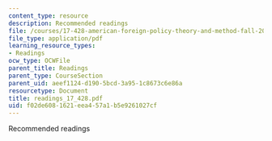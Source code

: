 ```yaml
---
content_type: resource
description: Recommended readings
file: /courses/17-428-american-foreign-policy-theory-and-method-fall-2004/f02de6081621eea457a1b5e9261027cf_readings_17_428.pdf
file_type: application/pdf
learning_resource_types:
- Readings
ocw_type: OCWFile
parent_title: Readings
parent_type: CourseSection
parent_uid: aeef1124-d190-5bcd-3a95-1c8673c6e86a
resourcetype: Document
title: readings_17_428.pdf
uid: f02de608-1621-eea4-57a1-b5e9261027cf
---
```

Recommended readings

